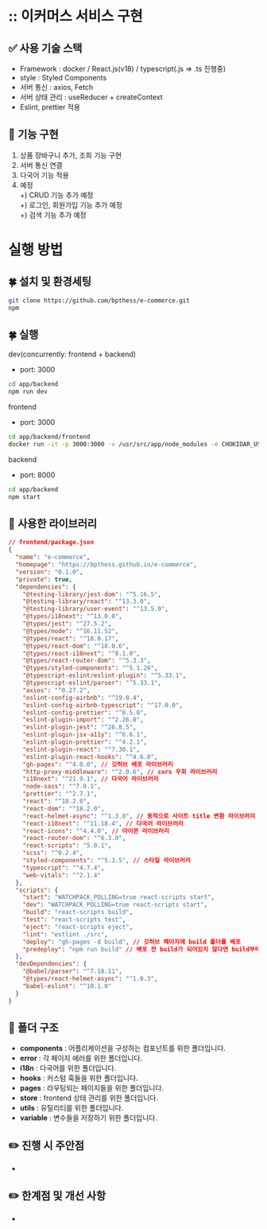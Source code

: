<!-- # Tech Stack -->

# :: 이커머스 서비스 구현

## ✅ 사용 기술 스택
- Framework : docker / React.js(v18) / typescript(.js => .ts 진행중)
- style : Styled Components
- 서버 통신 : axios, Fetch
- 서버 상태 관리 : useReducer + createContext
- Eslint, prettier 적용   

## 📍 기능 구현
1. 상품 장바구니 추가, 조회 기능 구현
2. 서버 통신 연결
3. 다국어 기능 적용
4. 예정   
+) CRUD 기능 추가 예정   
+) 로그인, 회원가입 기능 추가 예정   
+) 검색 기능 추가 예정

<!-- ![React](https://img.shields.io/badge/react-%2320232a.svg?style=for-the-badge&logo=react&logoColor=%2361DAFB)
![TypeScript](https://img.shields.io/badge/typescript-%23007ACC.svg?style=for-the-badge&logo=typescript&logoColor=white)
![React Query](https://img.shields.io/badge/-React%20Query-FF4154?style=for-the-badge&logo=react%20query&logoColor=white)
![Zustand](https://img.shields.io/badge/zustand-%2320232a.svg?style=for-the-badge&logo=zustand&logoColor=%2361DAFB)
![Mui](https://img.shields.io/badge/mui-%2320232a.svg?style=for-the-badge&logo=mui&logoColor=%2361DAFB) -->

# 실행 방법

## 🍀 설치 및 환경세팅

```bash
git clone https://github.com/bpthess/e-commerce.git
npm
```

## 🍀 실행

dev(concurrently: frontend + backend)

- port: 3000

```bash
cd app/backend
npm run dev
```


frontend

- port: 3000

```bash
cd app/backend/frontend
docker run -it -p 3000:3000 -v /usr/src/app/node_modules -e CHOKIDAR_USEPOLLING=true -v ${pwd}:/usr/src/app react-ecommerce
```

backend

- port: 8000

```bash
cd app/backend
npm start
```



## 📌 사용한 라이브러리

```json
// frontend/package.json
{
  "name": "e-commerce",
  "homepage": "https://bpthess.github.io/e-commerce",
  "version": "0.1.0",
  "private": true,
  "dependencies": {
    "@testing-library/jest-dom": "^5.16.5",
    "@testing-library/react": "^13.3.0",
    "@testing-library/user-event": "^13.5.0",
    "@types/i18next": "^13.0.0",
    "@types/jest": "^27.5.2",
    "@types/node": "^16.11.52",
    "@types/react": "^18.0.17",
    "@types/react-dom": "^18.0.6",
    "@types/react-i18next": "^8.1.0",
    "@types/react-router-dom": "^5.3.3",
    "@types/styled-components": "^5.1.26",
    "@typescript-eslint/eslint-plugin": "^5.33.1",
    "@typescript-eslint/parser": "^5.33.1",
    "axios": "^0.27.2",
    "eslint-config-airbnb": "^19.0.4",
    "eslint-config-airbnb-typescript": "^17.0.0",
    "eslint-config-prettier": "^8.5.0",
    "eslint-plugin-import": "^2.26.0",
    "eslint-plugin-jest": "^26.8.5",
    "eslint-plugin-jsx-a11y": "^6.6.1",
    "eslint-plugin-prettier": "^4.2.1",
    "eslint-plugin-react": "^7.30.1",
    "eslint-plugin-react-hooks": "^4.6.0",
    "gh-pages": "^4.0.0", // 깃허브 배포 라이브러리
    "http-proxy-middleware": "^2.0.6", // cors 우회 라이브러리
    "i18next": "^21.9.1", // 다국어 라이브러리
    "node-sass": "^7.0.1",
    "prettier": "^2.7.1",
    "react": "^18.2.0",
    "react-dom": "^18.2.0",
    "react-helmet-async": "^1.3.0", // 동적으로 사이트 title 변환 라이브러리
    "react-i18next": "^11.18.4", // 다국어 라이브러리
    "react-icons": "^4.4.0", // 아이콘 라이브러리
    "react-router-dom": "^6.3.0",
    "react-scripts": "5.0.1",
    "scss": "^0.2.4",
    "styled-components": "^5.3.5", // 스타일 라이브러리
    "typescript": "^4.7.4",
    "web-vitals": "^2.1.4"
  },
  "scripts": {
    "start": "WATCHPACK_POLLING=true react-scripts start",
    "dev": "WATCHPACK_POLLING=true react-scripts start",
    "build": "react-scripts build",
    "test": "react-scripts test",
    "eject": "react-scripts eject",
    "lint": "estlint ./src",
    "deploy": "gh-pages -d build", // 깃허브 페이지에 build 폴더를 배포
    "predeploy": "npm run build" // 배포 전 build가 되어있지 않다면 build부터 실행
  },
  "devDependencies": {
    "@babel/parser": "^7.18.11",
    "@types/react-helmet-async": "^1.0.3",
    "babel-eslint": "^10.1.0"
  }
}

```

## 📂 폴더 구조

  - **components** : 어플리케이션을 구성하는 컴포넌트를 위한 폴더입니다.
  - **error** : 각 페이지 에러를 위한 폴더입니다.
  - **i18n** : 다국어를 위한 폴더입니다.
  - **hooks** : 커스텀 훅들을 위한 폴더입니다.
  - **pages** : 라우팅되는 페이지들을 위한 폴더입니다.
  - **store** : frontend 상태 관리를 위한 폴더입니다.
  - **utils** : 유틸리티를 위한 폴더입니다.
  - **variable** : 변수들을 저장하기 위한 폴더입니다.


## ✏️ 진행 시 주안점

- 

## ✏️ 한계점 및 개선 사항

- 
